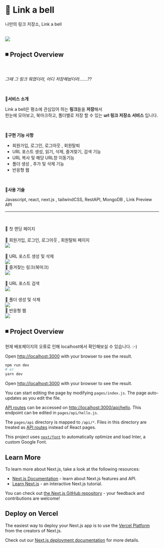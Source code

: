 # 🔷 Link a bell
나만의 링크 저장소, Link a bell<br/><br/>

<img src="https://user-images.githubusercontent.com/105180536/215403681-3d9920e7-6e79-4cf0-8831-890b6a38896b.gif">


## ◾ Project Overview
<br/>

*그때 그 링크 뭐였더라, 어디 저장해놨더라…….??* 

<br/>

**🔶서비스 소개**

Link a bell은 평소에 관심있어 하는 **링크**들을 **저장**해서<br/>
한눈에 모아보고, 북마크하고, 폴더별로 저장 할 수 있는 **url 링크 저장소 서비스** 입니다.

<br/>

**🔸구현 기능 사항**

- 회원가입, 로그인,  로그아웃 , 회원탈퇴
- URL 포스트 생성, 읽기, 삭제, 즐겨찾기, 검색 기능
- URL 복사 및 해당 URL창 이동기능
- 폴더 생성 , 추가 및 삭제 기능
- 반응형 웹
<br/>

**🔸사용 기술**

Javascript, react, next.js , tailwindCSS,  RestAPI, MongoDB , Link Preview API
<hr/>
<br/>


🔷 첫 랜딩 페이지
<br/>
<br/>
🔷 회원가입, 로그인, 로그아웃 , 회원탈퇴 페이지
<br/>
<img src="https://user-images.githubusercontent.com/105180536/215392781-ca3ed9ec-7a13-4cc6-9e98-9aabf76e814a.gif">
<br/>
<br/>
🔷 URL 포스트 생성 및 삭제
<br/>
<img src="https://user-images.githubusercontent.com/105180536/215951897-749ff096-9ac3-436b-a690-c9186cf7d5ba.gif">
<br/>
🔷 즐겨찾는 링크(북마크)
<br/>
<img src="https://user-images.githubusercontent.com/105180536/215395229-c73de817-43c0-4169-a24d-63676f243288.gif">
<br/>
<br/>
🔷 URL 포스트 검색
<br/>
<img src="https://user-images.githubusercontent.com/105180536/215400710-73837e03-dcee-4727-9f45-d4d0e580b93a.gif">
<br/>
<br/>
🔷 폴더 생성 및 삭제 
<br/>
<img src="https://user-images.githubusercontent.com/105180536/215397134-9cca5931-35c3-491d-9cb3-19307bc6c76c.gif">
<br/>
🔷 반응형 웹
<br/>
<img src="https://user-images.githubusercontent.com/105180536/215956741-b6f16702-7406-4ecf-91d5-35fd1bfbc74b.gif">


## ◾ Project Overview
현재 배포페이지의 오류로 인해 localhost에서 확인해보실 수 있습니다. :-)

Open [http://localhost:3000](http://localhost:3000) with your browser to see the result.


```bash
npm run dev
# or
yarn dev
```

Open [http://localhost:3000](http://localhost:3000) with your browser to see the result.

You can start editing the page by modifying `pages/index.js`. The page auto-updates as you edit the file.

[API routes](https://nextjs.org/docs/api-routes/introduction) can be accessed on [http://localhost:3000/api/hello](http://localhost:3000/api/hello). This endpoint can be edited in `pages/api/hello.js`.

The `pages/api` directory is mapped to `/api/*`. Files in this directory are treated as [API routes](https://nextjs.org/docs/api-routes/introduction) instead of React pages.

This project uses [`next/font`](https://nextjs.org/docs/basic-features/font-optimization) to automatically optimize and load Inter, a custom Google Font.

## Learn More

To learn more about Next.js, take a look at the following resources:

- [Next.js Documentation](https://nextjs.org/docs) - learn about Next.js features and API.
- [Learn Next.js](https://nextjs.org/learn) - an interactive Next.js tutorial.

You can check out [the Next.js GitHub repository](https://github.com/vercel/next.js/) - your feedback and contributions are welcome!

## Deploy on Vercel

The easiest way to deploy your Next.js app is to use the [Vercel Platform](https://vercel.com/new?utm_medium=default-template&filter=next.js&utm_source=create-next-app&utm_campaign=create-next-app-readme) from the creators of Next.js.

Check out our [Next.js deployment documentation](https://nextjs.org/docs/deployment) for more details.
